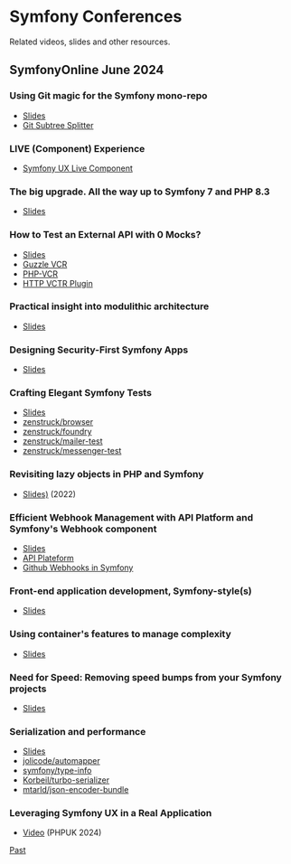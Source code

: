 # Symfony Conferences

Related videos, slides and other resources.

## SymfonyOnline June 2024

### Using Git magic for the Symfony mono-repo
* [Slides](https://speakerdeck.com/fabpot/using-some-git-magic-on-the-symfony-mono-repository)
* [Git Subtree Splitter](https://github.com/splitsh/lite)

### LIVE (Component) Experience
* [Symfony UX Live Component](https://ux.symfony.com/live-component)

### The big upgrade. All the way up to Symfony 7 and PHP 8.3
* [Slides](https://speakerdeck.com/barelon/the-big-upgrade-all-the-way-up-to-symfony-7-and-php-8-dot-3)

### How to Test an External API with 0 Mocks?
* [Slides](https://slides.com/imenezzine/symfonyonline)
* [Guzzle VCR](https://github.com/dshafik/guzzlehttp-vcr)
* [PHP-VCR](https://github.com/php-vcr/php-vcr)
* [HTTP VCTR Plugin](https://github.com/php-http/vcr-plugin)

### Practical insight into modulithic architecture
* [Slides](https://speakerdeck.com/maxbeckers/practical-insight-into-modulithic-architecture)

### Designing Security-First Symfony Apps
* [Slides](https://github.com/llupa/talks/blob/main/SymfonyOnline-2024-SSDLC.pdf)

### Crafting Elegant Symfony Tests
* [Slides](https://speakerdeck.com/kbond/crafting-elegant-symfony-tests)
* [zenstruck/browser](https://github.com/zenstruck/browser)
* [zenstruck/foundry](https://github.com/zenstruck/foundry)
* [zenstruck/mailer-test](https://github.com/zenstruck/mailer-test)
* [zenstruck/messenger-test](https://github.com/zenstruck/messenger-test)

### Revisiting lazy objects in PHP and Symfony
* [Slides)](https://speakerdeck.com/nicolasgrekas/unleashing-the-power-of-lazy-objects-in-php) (2022)

### Efficient Webhook Management with API Platform and Symfony's Webhook component
* [Slides](https://speakerdeck.com/alli83/efficient-webhook-management-with-api-platform-and-symfonys-webhook-component)
* [API Plateform](https://api-platform.com/)
* [Github Webhooks in Symfony](https://dev.to/sensiolabs/how-to-use-the-new-symfony-maker-command-to-work-with-github-webhooks-2c8n)

### Front-end application development, Symfony-style(s)
* [Slides](https://speakerdeck.com/dunglas/front-end-application-development-symfony-style-s)

### Using container's features to manage complexity
* [Slides](https://haru-atari.com/files/conferences/advanced-symfony-container.pdf)

### Need for Speed: Removing speed bumps from your Symfony projects
* [Slides](https://www.slideshare.net/slideshow/need-for-speed-removing-speed-bumps-from-your-symfony-projects/269560310)

### Serialization and performance
* [Slides](https://slides.com/mathiasarlaud/symfony-live-un-serializer-sous-steroides-21e5b7)
* [jolicode/automapper](https://github.com/jolicode/automapper)
* [symfony/type-info](https://github.com/symfony/type-info)
* [Korbeil/turbo-serializer](https://github.com/Korbeil/turbo-serializer)
* [mtarld/json-encoder-bundle](https://github.com/mtarld/json-encoder-bundle)

### Leveraging Symfony UX in a Real Application
* [Video](https://www.youtube.com/watch?v=rGowzfmzgdk) (PHPUK 2024)

[Past](./past.md)
